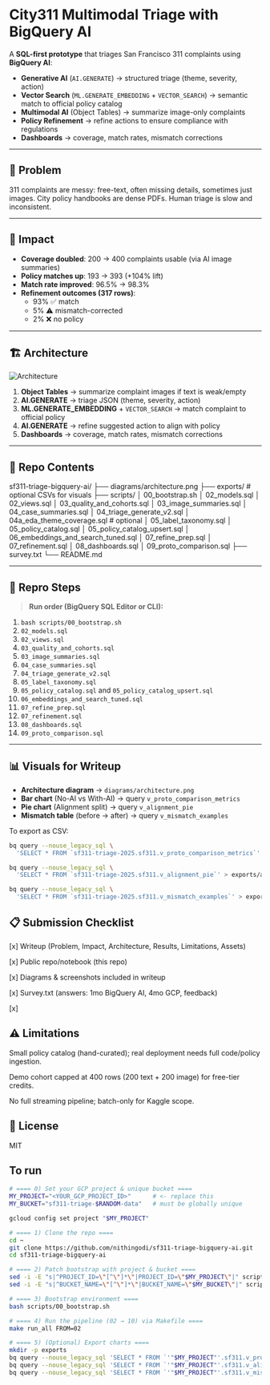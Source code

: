# City311 Multimodal Triage with BigQuery AI

A **SQL-first prototype** that triages San Francisco 311 complaints using **BigQuery AI**:

-   **Generative AI** (`AI.GENERATE`) → structured triage (theme, severity, action)
-   **Vector Search** (`ML.GENERATE_EMBEDDING` + `VECTOR_SEARCH`) → semantic match to official policy catalog
-   **Multimodal AI** (Object Tables) → summarize image-only complaints
-   **Policy Refinement** → refine actions to ensure compliance with regulations
-   **Dashboards** → coverage, match rates, mismatch corrections

---

## 📌 Problem

311 complaints are messy: free-text, often missing details, sometimes just images.
City policy handbooks are dense PDFs. Human triage is slow and inconsistent.

---

## 🚀 Impact

-   **Coverage doubled**: 200 → 400 complaints usable (via AI image summaries)
-   **Policy matches up**: 193 → 393 (+104% lift)
-   **Match rate improved**: 96.5% → 98.3%
-   **Refinement outcomes (317 rows)**:
    -   93% ✅ match
    -   5% ⚠ mismatch-corrected
    -   2% ❌ no policy

---

## 🏗 Architecture
![Architecture](diagrams/architecture.png)

1.  **Object Tables** → summarize complaint images if text is weak/empty
2.  **AI.GENERATE** → triage JSON (theme, severity, action)
3.  **ML.GENERATE_EMBEDDING** + `VECTOR_SEARCH` → match complaint to official policy
4.  **AI.GENERATE** → refine suggested action to align with policy
5.  **Dashboards** → coverage, match rates, mismatch corrections

---

## 📂 Repo Contents

sf311-triage-bigquery-ai/
├── diagrams/architecture.png
├── exports/ # optional CSVs for visuals
├── scripts/
│ 00_bootstrap.sh
│ 02_models.sql
│ 02_views.sql
│ 03_quality_and_cohorts.sql
│ 03_image_summaries.sql
│ 04_case_summaries.sql
│ 04_triage_generate_v2.sql
│ 04a_eda_theme_coverage.sql # optional
│ 05_label_taxonomy.sql
│ 05_policy_catalog.sql
│ 05_policy_catalog_upsert.sql
│ 06_embeddings_and_search_tuned.sql
│ 07_refine_prep.sql
│ 07_refinement.sql
│ 08_dashboards.sql
│ 09_proto_comparison.sql
├── survey.txt
└── README.md


---

## 🔧 Repro Steps

> **Run order (BigQuery SQL Editor or CLI):**

1.  `bash scripts/00_bootstrap.sh`
2.  `02_models.sql`
3.  `02_views.sql`
4.  `03_quality_and_cohorts.sql`
5.  `03_image_summaries.sql`
6.  `04_case_summaries.sql`
7.  `04_triage_generate_v2.sql`
8.  `05_label_taxonomy.sql`
9.  `05_policy_catalog.sql` and `05_policy_catalog_upsert.sql`
10. `06_embeddings_and_search_tuned.sql`
11. `07_refine_prep.sql`
12. `07_refinement.sql`
13. `08_dashboards.sql`
14. `09_proto_comparison.sql`

---

## 📊 Visuals for Writeup

-   **Architecture diagram** → `diagrams/architecture.png`
-   **Bar chart** (No-AI vs With-AI) → query `v_proto_comparison_metrics`
-   **Pie chart** (Alignment split) → query `v_alignment_pie`
-   **Mismatch table** (before → after) → query `v_mismatch_examples`

To export as CSV:

```bash
bq query --nouse_legacy_sql \
  'SELECT * FROM `sf311-triage-2025.sf311.v_proto_comparison_metrics`' > exports/proto_metrics.csv

bq query --nouse_legacy_sql \
  'SELECT * FROM `sf311-triage-2025.sf311.v_alignment_pie`' > exports/alignment_pie.csv

bq query --nouse_legacy_sql \
  'SELECT * FROM `sf311-triage-2025.sf311.v_mismatch_examples`' > exports/mismatch_examples.csv
```
## 📋 Submission Checklist
[x] Writeup (Problem, Impact, Architecture, Results, Limitations, Assets)

[x] Public repo/notebook (this repo)

[x] Diagrams & screenshots included in writeup

[x] Survey.txt (answers: 1mo BigQuery AI, 4mo GCP, feedback)

[x] 

## ⚠️ Limitations
Small policy catalog (hand-curated); real deployment needs full code/policy ingestion.

Demo cohort capped at 400 rows (200 text + 200 image) for free-tier credits.

No full streaming pipeline; batch-only for Kaggle scope.

## 📑 License
MIT



## To run

```bash
# ==== 0) Set your GCP project & unique bucket ====
MY_PROJECT="<YOUR_GCP_PROJECT_ID>"      # <- replace this
MY_BUCKET="sf311-triage-$RANDOM-data"   # must be globally unique

gcloud config set project "$MY_PROJECT"

# ==== 1) Clone the repo ====
cd ~
git clone https://github.com/nithingodi/sf311-triage-bigquery-ai.git
cd sf311-triage-bigquery-ai

# ==== 2) Patch bootstrap with project & bucket ====
sed -i -E "s|^PROJECT_ID=\"[^\"]*\"|PROJECT_ID=\"$MY_PROJECT\"|" scripts/00_bootstrap.sh
sed -i -E "s|^BUCKET_NAME=\"[^\"]*\"|BUCKET_NAME=\"$MY_BUCKET\"|" scripts/00_bootstrap.sh

# ==== 3) Bootstrap environment ====
bash scripts/00_bootstrap.sh

# ==== 4) Run the pipeline (02 → 10) via Makefile ====
make run_all FROM=02

# ==== 5) (Optional) Export charts ====
mkdir -p exports
bq query --nouse_legacy_sql 'SELECT * FROM `'"$MY_PROJECT"'.sf311.v_proto_comparison_metrics`' > exports/proto_metrics.csv
bq query --nouse_legacy_sql 'SELECT * FROM `'"$MY_PROJECT"'.sf311.v_alignment_pie`'          > exports/alignment_pie.csv
bq query --nouse_legacy_sql 'SELECT * FROM `'"$MY_PROJECT"'.sf311.v_mismatch_examples`'      > exports/mismatch_examples.csv
```

